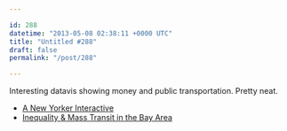 ```yaml
---

id: 288
datetime: "2013-05-08 02:38:11 +0000 UTC"
title: "Untitled #288"
draft: false
permalink: "/post/288"

---
```


Interesting datavis showing money and public transportation. Pretty neat. 

 
 * [A New Yorker Interactive](http://www.newyorker.com/sandbox/business/subway.html)
 * [Inequality & Mass Transit in the Bay Area](http://dangrover.github.io/sf-transit-inequality/#)


